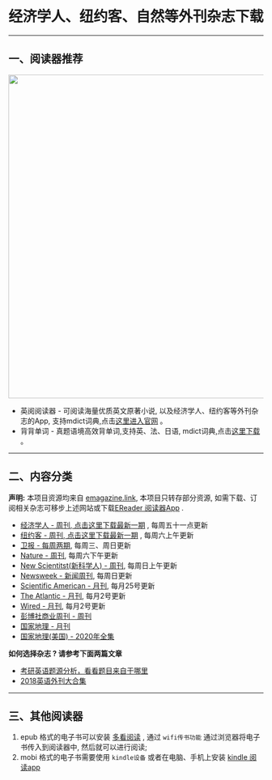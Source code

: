 # 经济学人、纽约客、自然等外刊杂志下载
---------------------

## 一、阅读器推荐

<a href="https://ereader.link/?utm_source=github&utm_medium=github&utm_campaign=github" target="_blank">
<img src="https://pic2.zhimg.com/v2-2158f25799daf1cc82b8c88286d58709_1440w.jpg" width="640px"/>
</a>

* 英阅阅读器 - 可阅读海量优质英文原著小说, 以及经济学人、纽约客等外刊杂志的App, 支持mdict词典,点击[这里进入官网](https://ereader.link/?utm_source=github&utm_medium=github&utm_campaign=github) 。
* 背背单词 - 真题语境高效背单词,支持英、法、日语, mdict词典,点击[这里下载](https://www.coolapk.com/apk/285007) 。

---------------------

## 二、内容分类

**声明:** 本项目资源均来自 [emagazine.link](https://emagazine.link/?utm_source=github&utm_medium=github&utm_campaign=github), 本项目只转存部分资源, 如需下载、订阅相关杂志可移步上述网站或下载[EReader 阅读器App](https://ereader.link/?utm_source=github&utm_medium=github&utm_campaign=github) .


* [经济学人 - 周刊, 点击这里下载最新一期](01_economist/te_2021.06.12) , 每周五十一点更新
* [纽约客 - 周刊, 点击这里下载最新一期](02_new_yorker/2021.06.14) , 每周六上午更新
* [卫报 - 每周两期](09_guardian/), 每周三、周日更新
* [Nature - 周刊](03_nature), 每周六下午更新
* [New Scientitst(新科学人) - 周刊](06_new_scientist/), 每周日上午更新
* [Newsweek - 新闻周刊](./08_newsweek), 每周日更新
* [Scientific American - 月刊](07_scientific_american), 每月25号更新
* [The Atlantic - 月刊](04_atlantic), 每月2号更新
* [Wired - 月刊](05_wired), 每月2号更新
* [彭博社商业周刊 - 周刊](./10_bloomberg_businessweek/)
* [国家地理 - 月刊](./11_national_geographic/)
* [国家地理(美国) - 2020年全集](./11_national_geographic/2020/)

**如何选择杂志 ? 请参考下面两篇文章**

* [考研英语题源分析，看看题目来自于哪里](https://zhuanlan.zhihu.com/p/25051680)
* [2018英语外刊大合集](https://zhuanlan.zhihu.com/p/54181221)


-------------------------------------
## 三、其他阅读器

1. epub 格式的电子书可以安装 [多看阅读](https://www.duokan.com/product) ,  通过 `wifi传书功能` 通过浏览器将电子书传入到阅读器中, 然后就可以进行阅读;
2. mobi 格式的电子书需要使用 `kindle设备` 或者在电脑、手机上安装 [kindle 阅读app](https://www.amazon.cn/kindle-dbs/fd/kcp/ref=sv_kinc_0)

